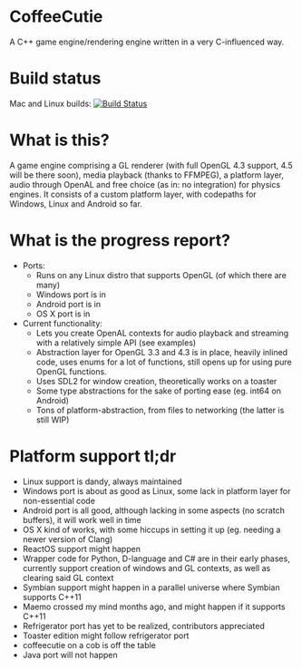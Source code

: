 # CoffeeCutie
A C++ game engine/rendering engine written in a very C-influenced way.

# Build status

Mac and Linux builds: [![Build Status](https://travis-ci.org/hbirchtree/coffeecutie.svg?branch=master)](https://travis-ci.org/hbirchtree/coffeecutie)

# What is this?
A game engine comprising a GL renderer (with full OpenGL 4.3 support, 4.5 will be there soon), media playback (thanks to FFMPEG), a platform layer, audio through OpenAL and free choice (as in: no integration) for physics engines. It consists of a custom platform layer, with codepaths for Windows, Linux and Android so far.

# What is the progress report?
 - Ports:
   - Runs on any Linux distro that supports OpenGL (of which there are many)
   - Windows port is in
   - Android port is in
   - OS X port is in
 - Current functionality:
   - Lets you create OpenAL contexts for audio playback and streaming with a relatively simple API (see examples)
   - Abstraction layer for OpenGL 3.3 and 4.3 is in place, heavily inlined code, uses enums for a lot of functions, still opens up for using pure OpenGL functions.
   - Uses SDL2 for window creation, theoretically works on a toaster
   - Some type abstractions for the sake of porting ease (eg. int64 on Android)
   - Tons of platform-abstraction, from files to networking (the latter is still WIP)

# Platform support tl;dr
 - Linux support is dandy, always maintained
 - Windows port is about as good as Linux, some lack in platform layer for non-essential code
 - Android port is all good, although lacking in some aspects (no scratch buffers), it will work well in time
 - OS X kind of works, with some hiccups in setting it up (eg. needing a newer version of Clang)
 - ReactOS support might happen
 - Wrapper code for Python, D-language and C# are in their early phases, currently support creation of windows and GL contexts, as well as clearing said GL context
 - Symbian support might happen in a parallel universe where Symbian supports C++11
 - Maemo crossed my mind months ago, and might happen if it supports C++11
 - Refrigerator port has yet to be realized, contributors appreciated
 - Toaster edition might follow refrigerator port
 - coffeecutie on a cob is off the table
 - Java port will not happen
